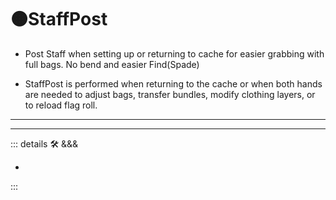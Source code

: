 # 🟠<move>StaffPost</move>

- Post Staff when setting up or returning to cache for easier grabbing with full bags. No bend and easier Find(Spade)

- StaffPost is performed when returning to the cache or when both hands are needed to adjust bags, transfer bundles, modify clothing layers, or to reload flag roll.

---

<!-- =================================================== -->
<!-- =================================================== -->
<!-- =================================================== -->
<!-- =================================================== -->
<!-- =================================================== -->
---

<!-- =================================================== -->
<!-- =================================================== -->
<!-- =================================================== -->
<!-- =================================================== -->
<!-- =================================================== -->
::: details 🛠 <dev>&&&</dev>

-

:::
